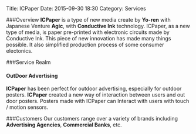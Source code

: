Title: ICPaper
Date: 2015-09-30 18:30
Category: Services

###Overview
**ICPaper** is a type of new media create by **Yo-ren** with Japanese Venture **Agic**, with **Conductive Ink** technology. ICPaper, as a new type of media, is paper pre-printed with electronic circuits made by Conductive Ink. This piece of new innovation has made many things possible. It also simplified production process of some consumer electonics.

###Service Realm
#### **OutDoor Advertising**
**ICPaper** has been perfect for outdoor advertising, especially for outdoor posters. **ICPaper** created a new way of interaction between users and out door posters. Posters made with ICPaper can Interact with users with touch / motion sensors.

###Customers
Our customers range over a variety of brands including **Advertising Agencies**, **Commercial Banks**, etc.